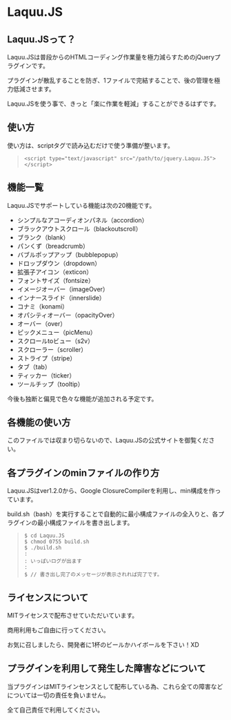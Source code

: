 # Laquu.JS

## Laquu.JSって？

Laquu.JSは普段からのHTMLコーディング作業量を極力減らすためのjQueryプラグインです。

プラグインが散乱することを防ぎ、1ファイルで完結することで、後の管理を極力低減させます。

Laquu.JSを使う事で、きっと「楽に作業を軽減」することができるはずです。

## 使い方

使い方は、scriptタグで読み込むだけで使う準備が整います。

>     <script type="text/javascript" src="/path/to/jquery.Laquu.JS"></script>

## 機能一覧

Laquu.JSでサポートしている機能は次の20機能です。

+ シンプルなアコーディオンパネル（accordion）
+ ブラックアウトスクロール（blackoutscroll）
+ ブランク（blank）
+ パンくず（breadcrumb）
+ バブルポップアップ（bubblepopup）
+ ドロップダウン（dropdown）
+ 拡張子アイコン（exticon）
+ フォントサイズ（fontsize）
+ イメージオーバー（imageOver）
+ インナースライド（innerslide）
+ コナミ（konami）
+ オパシティオーバー（opacityOver）
+ オーバー（over）
+ ピックメニュー（picMenu）
+ スクロールtoビュー（s2v）
+ スクローラー（scroller）
+ ストライプ（stripe）
+ タブ（tab）
+ ティッカー（ticker）
+ ツールチップ（tooltip）

今後も独断と偏見で色々な機能が追加される予定です。

## 各機能の使い方

このファイルでは収まり切らないので、Laquu.JSの公式サイトを御覧ください。

## 各プラグインのminファイルの作り方

Laquu.JSはver1.2.0から、Google ClosureCompilerを利用し、min構成を作っています。

build.sh（bash）を実行することで自動的に最小構成ファイルの全入りと、各プラグインの最小構成ファイルを書き出します。

>     $ cd Laquu.JS
>     $ chmod 0755 build.sh
>     $ ./build.sh
>     :
>     : いっぱいログが出ます
>     :
>     $ // 書き出し完了のメッセージが表示されれば完了です。

## ライセンスについて

MITライセンスで配布させていただいています。

商用利用もご自由に行ってください。

お気に召しましたら、開発者に1杯のビールかハイボールを下さい！XD

## プラグインを利用して発生した障害などについて

当プラグインはMITラインセンスとして配布している為、これら全ての障害などについては一切の責任を負いません。

全て自己責任で利用してください。